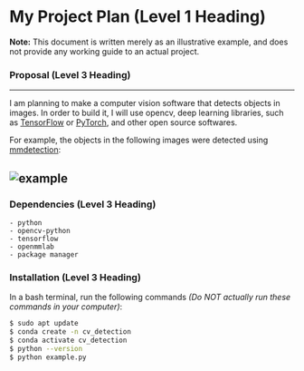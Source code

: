 
# My Project Plan (Level 1 Heading)
 **Note:** This document is written merely as an illustrative example, and does not provide
 any working guide to an actual project.
 
### Proposal (Level 3 Heading)
---
 I am planning to make a computer vision software that detects objects in images.
 In order to build it, I will use opencv, deep learning libraries, such as [TensorFlow](https://www.tensorflow.org/?hl=ko) or [PyTorch](https://pytorch.org/), and other open source softwares.
 
 For example, the objects in the following images were detected using [mmdetection](https://github.com/open-mmlab/mmdetection):

![example](https://user-images.githubusercontent.com/12907710/137271636-56ba1cd2-b110-4812-8221-b4c120320aa9.png)
---
### Dependencies (Level 3 Heading)
    - python
    - opencv-python
    - tensorflow
    - openmmlab
    - package manager

 ### Installation (Level 3 Heading)
  In a bash terminal, run the following commands *(Do NOT actually run these commands in
 your computer)*:
 ```sh
$ sudo apt update 
$ conda create -n cv_detection 
$ conda activate cv_detection 
$ python --version 
$ python example.py
 ```
